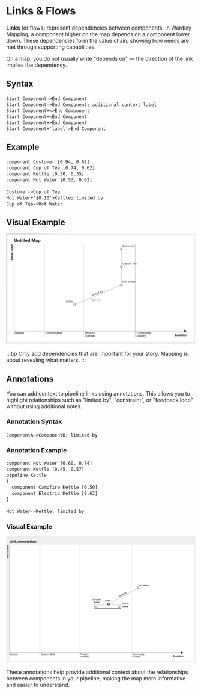# Links & Flows

**Links** (or flows) represent dependencies between components. In Wardley Mapping, a component higher on the map depends on a component lower down. These dependencies form the value chain, showing how needs are met through supporting capabilities.

On a map, you do not usually write "depends on" — the direction of the link implies the dependency.

## Syntax

```text
Start Component->End Component
Start Component->End Component; additional context label
Start Component+<>End Component
Start Component+<End Component
Start Component+>End Component
Start Component+'label'>End Component
```

## Example

```text
component Customer [0.94, 0.62] 
component Cup of Tea [0.74, 0.62] 
component Kettle [0.30, 0.35]
component Hot Water [0.53, 0.62]

Customer->Cup of Tea
Hot Water+'$0.10'>Kettle; limited by
Cup of Tea->Hot Water
```

## Visual Example

![Link Flow Example](/img/link.png)

:::tip
Only add dependencies that are important for your story. Mapping is about revealing what matters.
:::

## Annotations

You can add context to pipeline links using annotations. This allows you to highlight relationships such as "limited by", "constraint", or "feedback loop" without using additional notes.

### Annotation Syntax

```text
ComponentA->ComponentB; limited by
```

### Annotation Example

```text
component Hot Water [0.60, 0.74]
component Kettle [0.45, 0.57] 
pipeline Kettle
{
  component Campfire Kettle [0.50] 
  component Electric Kettle [0.63]
}

Hot Water->Kettle; limited by
```

### Visual Example

![Link Annotation Example](/img/link-annotation.png)

These annotations help provide additional context about the relationships between components in your pipeline, making the map more informative and easier to understand.